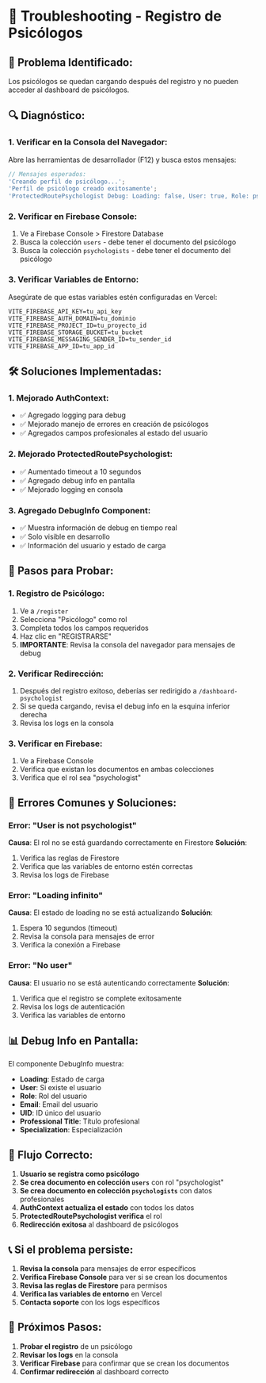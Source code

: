 # 🔧 Troubleshooting - Registro de Psicólogos

## 🚨 **Problema Identificado:**

Los psicólogos se quedan cargando después del registro y no pueden acceder al dashboard de psicólogos.

## 🔍 **Diagnóstico:**

### **1. Verificar en la Consola del Navegador:**

Abre las herramientas de desarrollador (F12) y busca estos mensajes:

```javascript
// Mensajes esperados:
'Creando perfil de psicólogo...';
'Perfil de psicólogo creado exitosamente';
'ProtectedRoutePsychologist Debug: Loading: false, User: true, Role: psychologist, Timeout: false';
```

### **2. Verificar en Firebase Console:**

1. Ve a Firebase Console > Firestore Database
2. Busca la colección `users` - debe tener el documento del psicólogo
3. Busca la colección `psychologists` - debe tener el documento del psicólogo

### **3. Verificar Variables de Entorno:**

Asegúrate de que estas variables estén configuradas en Vercel:

```
VITE_FIREBASE_API_KEY=tu_api_key
VITE_FIREBASE_AUTH_DOMAIN=tu_dominio
VITE_FIREBASE_PROJECT_ID=tu_proyecto_id
VITE_FIREBASE_STORAGE_BUCKET=tu_bucket
VITE_FIREBASE_MESSAGING_SENDER_ID=tu_sender_id
VITE_FIREBASE_APP_ID=tu_app_id
```

## 🛠️ **Soluciones Implementadas:**

### **1. Mejorado AuthContext:**

- ✅ Agregado logging para debug
- ✅ Mejorado manejo de errores en creación de psicólogos
- ✅ Agregados campos profesionales al estado del usuario

### **2. Mejorado ProtectedRoutePsychologist:**

- ✅ Aumentado timeout a 10 segundos
- ✅ Agregado debug info en pantalla
- ✅ Mejorado logging en consola

### **3. Agregado DebugInfo Component:**

- ✅ Muestra información de debug en tiempo real
- ✅ Solo visible en desarrollo
- ✅ Información del usuario y estado de carga

## 🧪 **Pasos para Probar:**

### **1. Registro de Psicólogo:**

1. Ve a `/register`
2. Selecciona "Psicólogo" como rol
3. Completa todos los campos requeridos
4. Haz clic en "REGISTRARSE"
5. **IMPORTANTE**: Revisa la consola del navegador para mensajes de debug

### **2. Verificar Redirección:**

1. Después del registro exitoso, deberías ser redirigido a `/dashboard-psychologist`
2. Si se queda cargando, revisa el debug info en la esquina inferior derecha
3. Revisa los logs en la consola

### **3. Verificar en Firebase:**

1. Ve a Firebase Console
2. Verifica que existan los documentos en ambas colecciones
3. Verifica que el rol sea "psychologist"

## 🚨 **Errores Comunes y Soluciones:**

### **Error: "User is not psychologist"**

**Causa**: El rol no se está guardando correctamente en Firestore
**Solución**:

1. Verifica las reglas de Firestore
2. Verifica que las variables de entorno estén correctas
3. Revisa los logs de Firebase

### **Error: "Loading infinito"**

**Causa**: El estado de loading no se está actualizando
**Solución**:

1. Espera 10 segundos (timeout)
2. Revisa la consola para mensajes de error
3. Verifica la conexión a Firebase

### **Error: "No user"**

**Causa**: El usuario no se está autenticando correctamente
**Solución**:

1. Verifica que el registro se complete exitosamente
2. Revisa los logs de autenticación
3. Verifica las variables de entorno

## 📊 **Debug Info en Pantalla:**

El componente DebugInfo muestra:

- **Loading**: Estado de carga
- **User**: Si existe el usuario
- **Role**: Rol del usuario
- **Email**: Email del usuario
- **UID**: ID único del usuario
- **Professional Title**: Título profesional
- **Specialization**: Especialización

## 🔄 **Flujo Correcto:**

1. **Usuario se registra como psicólogo**
2. **Se crea documento en colección `users`** con rol "psychologist"
3. **Se crea documento en colección `psychologists`** con datos profesionales
4. **AuthContext actualiza el estado** con todos los datos
5. **ProtectedRoutePsychologist verifica** el rol
6. **Redirección exitosa** al dashboard de psicólogos

## 📞 **Si el problema persiste:**

1. **Revisa la consola** para mensajes de error específicos
2. **Verifica Firebase Console** para ver si se crean los documentos
3. **Revisa las reglas de Firestore** para permisos
4. **Verifica las variables de entorno** en Vercel
5. **Contacta soporte** con los logs específicos

## 🎯 **Próximos Pasos:**

1. **Probar el registro** de un psicólogo
2. **Revisar los logs** en la consola
3. **Verificar Firebase** para confirmar que se crean los documentos
4. **Confirmar redirección** al dashboard correcto
